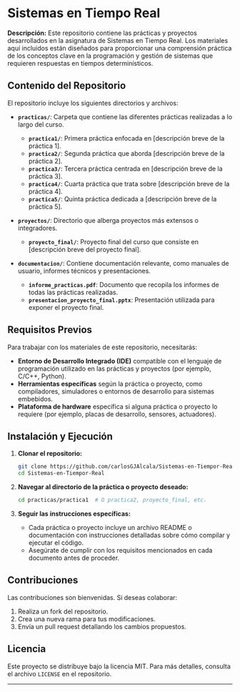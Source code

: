 
# Sistemas en Tiempo Real

**Descripción:**
Este repositorio contiene las prácticas y proyectos desarrollados en la asignatura de Sistemas en Tiempo Real. Los materiales aquí incluidos están diseñados para proporcionar una comprensión práctica de los conceptos clave en la programación y gestión de sistemas que requieren respuestas en tiempos determinísticos.

## Contenido del Repositorio

El repositorio incluye los siguientes directorios y archivos:

- **`practicas/`**: Carpeta que contiene las diferentes prácticas realizadas a lo largo del curso.
  - **`practica1/`**: Primera práctica enfocada en [descripción breve de la práctica 1].
  - **`practica2/`**: Segunda práctica que aborda [descripción breve de la práctica 2].
  - **`practica3/`**: Tercera práctica centrada en [descripción breve de la práctica 3].
  - **`practica4/`**: Cuarta práctica que trata sobre [descripción breve de la práctica 4].
  - **`practica5/`**: Quinta práctica dedicada a [descripción breve de la práctica 5].

- **`proyectos/`**: Directorio que alberga proyectos más extensos o integradores.
  - **`proyecto_final/`**: Proyecto final del curso que consiste en [descripción breve del proyecto final].

- **`documentacion/`**: Contiene documentación relevante, como manuales de usuario, informes técnicos y presentaciones.
  - **`informe_practicas.pdf`**: Documento que recopila los informes de todas las prácticas realizadas.
  - **`presentacion_proyecto_final.pptx`**: Presentación utilizada para exponer el proyecto final.

## Requisitos Previos

Para trabajar con los materiales de este repositorio, necesitarás:

- **Entorno de Desarrollo Integrado (IDE)** compatible con el lenguaje de programación utilizado en las prácticas y proyectos (por ejemplo, C/C++, Python).
- **Herramientas específicas** según la práctica o proyecto, como compiladores, simuladores o entornos de desarrollo para sistemas embebidos.
- **Plataforma de hardware** específica si alguna práctica o proyecto lo requiere (por ejemplo, placas de desarrollo, sensores, actuadores).

## Instalación y Ejecución

1. **Clonar el repositorio:**

   ```bash
   git clone https://github.com/carlosGJAlcala/Sistemas-en-Tiempor-Real.git
   cd Sistemas-en-Tiempor-Real
   ```

2. **Navegar al directorio de la práctica o proyecto deseado:**

   ```bash
   cd practicas/practica1  # O practica2, proyecto_final, etc.
   ```

3. **Seguir las instrucciones específicas:**
   - Cada práctica o proyecto incluye un archivo README o documentación con instrucciones detalladas sobre cómo compilar y ejecutar el código.
   - Asegúrate de cumplir con los requisitos mencionados en cada documento antes de proceder.

## Contribuciones

Las contribuciones son bienvenidas. Si deseas colaborar:

1. Realiza un fork del repositorio.
2. Crea una nueva rama para tus modificaciones.
3. Envía un pull request detallando los cambios propuestos.

## Licencia

Este proyecto se distribuye bajo la licencia MIT. Para más detalles, consulta el archivo `LICENSE` en el repositorio.

---

